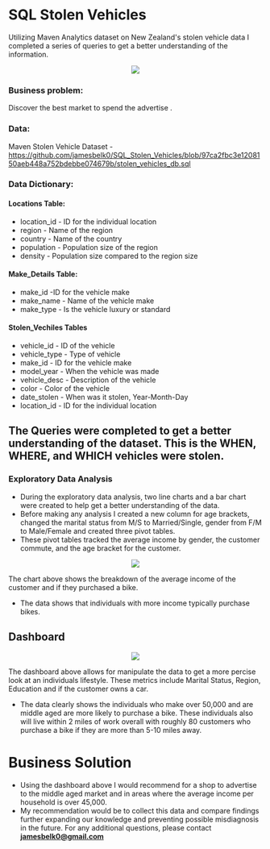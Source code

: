 # SQL Stolen Vehicles
Utilizing Maven Analytics dataset on New Zealand's stolen vehicle data I completed a series of queries to get a better understanding of the information. 

<p align = "center"> 
  <img src = "https://github.com/jamesbelk0/SQL_Stolen_Vehicles/blob/97ca2fbc3e1208150aeb448a752bdebbe074679b/stolen_vehicles_db.sql">
</p>

### Business problem:

Discover the best market to spend the advertise . 

### Data:
Maven Stolen Vehicle Dataset - https://github.com/jamesbelk0/SQL_Stolen_Vehicles/blob/97ca2fbc3e1208150aeb448a752bdebbe074679b/stolen_vehicles_db.sql

### Data Dictionary:

#### Locations Table:
  * location_id - ID for the individual location
  * region - Name of the region
  * country - Name of the country
  * population - Population size of the region
  * density - Population size compared to the region size
    
#### Make_Details Table:
  * make_id  -ID for the vehicle make
  * make_name - Name of the vehicle make
  * make_type - Is the vehicle luxury or standard

#### Stolen_Vechiles Tables
  * vehicle_id - ID of the vehicle
  * vehicle_type - Type of vehicle
  * make_id - ID for the vehicle make
  * model_year - When the vehicle was made
  * vehicle_desc - Description of the vehicle
  * color - Color of the vehicle
  * date_stolen - When was it stolen, Year-Month-Day
  * location_id - ID for the individual location 

## The Queries were completed to get a better understanding of the dataset. This is the WHEN, WHERE, and WHICH vehicles were stolen.

### Exploratory Data Analysis
    
 - During the exploratory data analysis, two line charts and a bar chart were created to help get a better understanding of the data.
 - Before making any analysis I created a new column for age brackets, changed the marital status from M/S to Married/Single, gender from F/M to Male/Female and created three pivot tables. 
 - These pivot tables tracked the average income by gender, the customer commute, and the age bracket for the customer.
 
 <p align = "center"> 
  <img src = "https://github.com/jamesbelk0/Excel-Bike-Data/blob/8d1ea7f3b0702f0656db835f5e40e6300e1f79a7/average_income.PNG">
</p>

The chart above shows the breakdown of the average income of the customer and if they purchased a bike. 

- The data shows that individuals with more income typically purchase bikes.
## Dashboard

<p align = "center"> 
  <img src = "https://github.com/jamesbelk0/Excel-Bike-Data/blob/6bf0f3a385b34fc0bb507af59e94c200835e594f/dashboard.PNG">
</p>

The dashboard above allows for manipulate the data to get a more percise look at an individuals lifestyle. These metrics include Marital Status, Region, Education and if the customer owns a car. 

- The data clearly shows the individuals who make over 50,000 and are middle aged are more likely to purchase a bike. These individuals also will live within 2 miles of work overall with roughly 80 customers who purchase a bike if they are more than 5-10 miles away. 

# Business Solution
 - Using the dashboard above I would recommend for a shop to advertise to the middle aged market and in areas where the average income per household is over 45,000.  
 - My recommendation would be to collect this data and compare findings further expanding our knowledge and preventing possible misdiagnosis in the future. 
For any additional questions, please contact **jamesbelk0@gmail.com**

